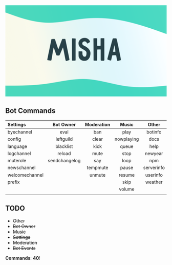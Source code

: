 <img src="../../assets/MishaDesign.png" alt="banner" />

## Bot Commands

|   Settings   |  Bot Owner  |  Moderation  |  Music   |  Other   |
|:-------------|:-----------:|:------------:|:--------:|:--------:|
| byechannel   |    eval     |     ban      |  play    | botinfo  |
| config       |  leftguild  |     clear    |nowplaying| docs     |
| language     |  blacklist  |     kick     |  queue   | help     |
| logchannel   |   reload    |     mute     |  stop    | newyear  |
| muterole     |sendchangelog|     say      |  loop    | npm      |
| newschannel  |             |     tempmute |  pause   |serverinfo|
|welcomechannel|             |     unmute   |  resume  | userinfo |
| prefix       |             |              |  skip    | weather  |
|              |             |              |  volume  |          |
|              |             |              |          |          |

## TODO
- ~~Other~~
- ~~Bot Owner~~
- ~~Music~~
- ~~Settings~~
- ~~Moderation~~
- ~~Bot Events~~

**Commands**: **40**!
